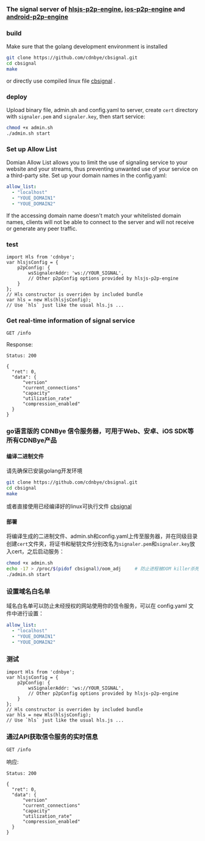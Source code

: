 ### The signal server of [hlsjs-p2p-engine](https://github.com/cdnbye/hlsjs-p2p-engine), [ios-p2p-engine](https://github.com/cdnbye/ios-p2p-engine) and [android-p2p-engine](https://github.com/cdnbye/android-p2p-engine)

### build
Make sure that the golang development environment is installed
```bash
git clone https://github.com/cdnbye/cbsignal.git
cd cbsignal
make
```
or directly use compiled linux file [cbsignal](https://github.com/cdnbye/cbsignal/releases) .

### deploy
Upload binary file, admin.sh and config.yaml to server, create `cert` directory with `signaler.pem` and `signaler.key`, then start service:
```bash
chmod +x admin.sh
./admin.sh start
```

### Set up Allow List
Domian Allow List allows you to limit the use of signaling service to your website and your streams, thus preventing unwanted use of your service on a third-party site. Set up your domain names in the config.yaml:
```yaml
allow_list:
  - "localhost"
  - "YOUE_DOMAIN1"
  - "YOUE_DOMAIN2"
```
If the accessing domain name doesn't match your whitelisted domain names, clients will not be able to connect to the server and will not receive or generate any peer traffic.

### test
```
import Hls from 'cdnbye';
var hlsjsConfig = {
    p2pConfig: {
        wsSignalerAddr: 'ws://YOUR_SIGNAL',
        // Other p2pConfig options provided by hlsjs-p2p-engine
    }
};
// Hls constructor is overriden by included bundle
var hls = new Hls(hlsjsConfig);
// Use `hls` just like the usual hls.js ...
```

### Get real-time information of signal service
```
GET /info
```
Response:
```
Status: 200

{
  "ret": 0,
  "data": {
      "version"
      "current_connections"
      "capacity"
      "utilization_rate"
      "compression_enabled"
  }
}
```

### go语言版的 CDNBye 信令服务器，可用于Web、安卓、iOS SDK等所有CDNBye产品
#### 编译二进制文件
请先确保已安装golang开发环境
```bash
git clone https://github.com/cdnbye/cbsignal.git
cd cbsignal
make
```
或者直接使用已经编译好的linux可执行文件 [cbsignal](https://github.com/cdnbye/cbsignal/releases)

#### 部署
将编译生成的二进制文件、admin.sh和config.yaml上传至服务器，并在同级目录创建`cert`文件夹，将证书和秘钥文件分别改名为`signaler.pem`和`signaler.key`放入cert，之后启动服务：
```bash
chmod +x admin.sh
echo -17 > /proc/$(pidof cbsignal)/oom_adj     # 防止进程被OOM killer杀死
./admin.sh start
```

### 设置域名白名单
域名白名单可以防止未经授权的网站使用你的信令服务，可以在 config.yaml 文件中进行设置：
```yaml
allow_list:
  - "localhost"
  - "YOUE_DOMAIN1"
  - "YOUE_DOMAIN2"
```

### 测试
```
import Hls from 'cdnbye';
var hlsjsConfig = {
    p2pConfig: {
        wsSignalerAddr: 'ws://YOUR_SIGNAL',
        // Other p2pConfig options provided by hlsjs-p2p-engine
    }
};
// Hls constructor is overriden by included bundle
var hls = new Hls(hlsjsConfig);
// Use `hls` just like the usual hls.js ...
```

### 通过API获取信令服务的实时信息
```
GET /info
```
响应:
```
Status: 200

{
  "ret": 0,
  "data": {
      "version"
      "current_connections"
      "capacity"
      "utilization_rate"
      "compression_enabled"
  }
}
```

<!--
### 配置建议
信令对内存和带宽要求比较高，大概每16GB内存可以容纳20万并发连接数。
-->


